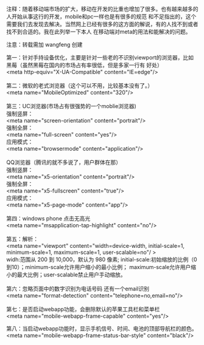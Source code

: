 注释：随着移动端市场的扩大，移动在开发的比重也增加了很多。也有越来越多的人开始从事这行的开发，mobile和pc一样也是有很多的规范
和不足指出的，这个需要我们去发现去解决。当然网上已经有很多的这方面的解说，有的人找不到或者找不到合适的。我在此列举一下本人
在移动端对meta的用法和能解决的问题。<br/>

注意：转载需加 wangfeng 创建<br/>

第一：针对手持设备优化，主要是针对一些老的不识别viewport的浏览器，比如黑莓（虽然黑莓在国内的市场占有率很低，但是多家一行有
好处）<br/>
&lt;meta http-equiv="X-UA-Compatible" content="IE=edge"/&gt;<br/>
<br/>
第二：微软的老式浏览器（这个可以不用，比较基本没有了。）<br/>
&lt;meta name="MobileOptimized" content="320"/&gt;<br/>
<br/>
第三：UC浏览器(市场占有很强势的一个moblie浏览器)<br/>
强制竖屏：<br/>
&lt;meta name="screen-orientation" content="portrait"/&gt;<br/>
强制全屏：<br/>
&lt;meta name="full-screen" content="yes"/&gt;<br/>
应用模式：<br/>
&lt;meta name="browsermode" content="application"/&gt;<br/>
<br/>
QQ浏览器（腾讯的就不多说了，用户群体在那）<br/>
强制竖屏：<br/>
&lt;meta name="x5-orientation" content="portrait"/&gt;<br/>
强制全屏：<br/>
&lt;meta name="x5-fullscreen" content="true"/&gt;<br/>
应用模式：<br/>
&lt;meta name="x5-page-mode" content="app"/&gt;<br/>
<br/>
第四：windows phone 点击无高光<br/>
&lt;meta name="msapplication-tap-highlight" content="no"/&gt;<br/>
<br/>
第五：解析：<br/>
&lt;meta name="viewport" content="width=device-width, initial-scale=1, minimum-scale=1, maximum-scale=1, user-scalable=no"/
&gt;<br/>
widh:范围从 200 到 10,000，默认为 980 像素; initial-scale:初始缩放的比例（0到10）；minimum-scale允许用户缩小的最小比例；
maximum-scale允许用户缩小的最大比例；user-scalable禁止用户手动缩放。<br/>
<br/>
第六：忽略页面中的数字识别为电话号码 还有一个email识别<br/>
&lt;meta name="format-detection" content="telephone=no,email=no"/&gt;<br/>
<br/>
第七：是否启动webapp功能，会删除默认的苹果工具栏和菜单栏<br/>
&lt;meta name="mobile-webapp-frame-capable" content="yes"/&gt;<br/>

第八：当启动webapp功能时，显示手机信号、时间、电池的顶部导航栏的颜色。<br/>
&lt;meta name="mobile-webapp-frame-status-bar-style" content="black"/&gt;<br/>
